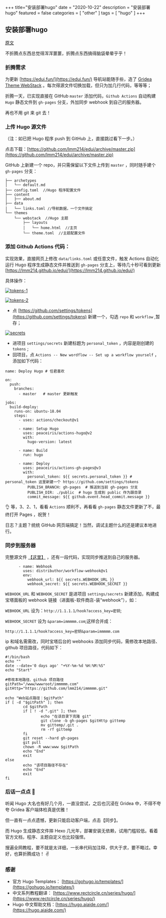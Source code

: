 +++
title="安装部署hugo"
date = "2020-10-22"
description = "安装部署hugo"
featured = false
categories = [
  "other"
]
tags = [
  "hugo"
]
+++

## 安装部署hugo

[原文](https://immmmm.com/hugo-github-actions/)

不折腾点东西总觉得浑浑噩噩，折腾点东西搞得脑袋晕晕乎乎！

### 折腾需求

为更新 [https://edui.fun/](https://edui.fun/) 导航站能随手些，造了 [Gridea Theme WebStack](https://immmmm.com/gridea-theme-webstack/) 。每次得源文件切换加载，但只为加几行代码，等等等；

折腾一天，已实现直接在 GitHub `master` 添加代码，`Github Actions` 自动构建 `Hugo` 静态文件到 `gh-pages` 分支，外加同步 webhook 到自己的服务器。

再也不用 git 来 git 去！

### 上传 Hugo 源文件

（注：如已把 Hugo 程序 push 到 GitHub 上，直接跳过看下一步。）

点击下载：[https://github.com/lmm214/edui/archive/master.zip](https://github.com/lmm214/edui/archive/master.zip)

GitHub 上新建一个 repo，并只需保留以下文件上传到 `master` ，同时随手建个 `gh-pages` 分支：

```
├── archetypes
│   └── default.md
├── config.toml  //Hugo 程序配置文件
├── content
│   ├── about.md
├── data
│   └── links.toml //导航数据，一个文件搞定
└── themes
    └── webstack  //Hugo 主题
        ├── layouts
        │   └── home.html  //主页
        └── theme.toml  //主题配置文件
```

### 添加 Github Actions 代码：

实现效果，直接网页上修改 `data/links.toml` 或任意文件，触发 Actions 自动化运行 Hugo 程序生成静态文件并推送到 `gh-pages` 分支上，等待几十秒可看到更新 [https://lmm214.github.io/edui/](https://lmm214.github.io/edui/)

具体操作：

[![tokens-1](https://lmm.elizen.me/images/2020/03/tokens-1.png)](https://lmm.elizen.me/images/2020/03/tokens-1.png)

[![tokens-2](https://lmm.elizen.me/images/2020/03/tokens-2.png)](https://lmm.elizen.me/images/2020/03/tokens-2.png)

- 点 [https://github.com/settings/tokens](https://github.com/settings/tokens) 新建一个，勾选 `repo` 和 `workflow` ,暂存；

[![secrets](https://lmm.elizen.me/images/2020/03/secrets.jpeg)](https://lmm.elizen.me/images/2020/03/secrets.jpeg)

- 进项目 `settings/secrets` 新建标题为 `personal_token` ，内容是刚创建的 `tokens` ;
- 回项目，点 `Actions -- New wordflow -- Set up a workflow yourself` ，添加如下代码：

```
name: Deploy Hugo # 任君喜欢

on:
  push:
    branches:
      - master   # master 更新触发

jobs:
  build-deploy:
    runs-on: ubuntu-18.04
    steps:
      - uses: actions/checkout@v1

      - name: Setup Hugo
        uses: peaceiris/actions-hugo@v2
        with:
          hugo-version: latest

      - name: Build
        run: hugo

      - name: Deploy
        uses: peaceiris/actions-gh-pages@v3
        with:
          personal_token: ${{ secrets.personal_token }} # personal_token 这里新建一个 https://github.com/settings/tokens
          PUBLISH_BRANCH: gh-pages  # 推送到当前 gh-pages 分支
          PUBLISH_DIR: ./public  # hugo 生成到 public 作为跟目录
          commit_message: ${{ github.event.head_commit.message }}
```

👌 等，3、2、1，看看 `Actions` 顺利不，再看看 `gh-pages` 静态文件更新了不，最终打开 Pages ，祝贺！

日志？主题？统统 GitHub 网页端搞定！当然，调试主题什么的还是建议本地进行。

### 同步到服务器

完整源文件 [【这里】](https://github.com/lmm214/edui/blob/master/.github/workflows/main.yml) ，还有一段代码，实现同步推送到自己的服务器。

```
      - name: Webhook
        uses: distributhor/workflow-webhook@v1
        env:
          webhook_url: ${{ secrets.WEBHOOK_URL }}
          webhook_secret: ${{ secrets.WEBHOOK_SECRET }}
```

`WEBHOOK_URL` 和 `WEBHOOK_SECRET` 是进项目 `settings/secrets` 新建添加，构建成宝塔面板的 webhook 链接（进面板-软件商店-装“webhook”），如：

`WEBHOOK_URL` 设为：`http://1.1.1.1/hook?access_key=密钥`;

`WEBHOOK_SECRET` 设为 `&param=immmmm.com`;这样合并成：

```
http://1.1.1.1/hook?access_key=密钥&param=immmmm.com
```

ip 和域名需需改，同时宝塔后台的 webhooks 添加同步代码，需修改本地路径、github 项目路径，代码如下：

```
#!/bin/bash
echo ""
date --date='0 days ago' "+%Y-%m-%d %H:%M:%S"
echo "Start"

#修改本地路径、github 项目路径
gitPath="/www/wwwroot/immmmm.com"
gitHttp="https://github.com/lmm214/immmmm.git"

echo "Web站点路径：$gitPath"
if [ -d "$gitPath" ]; then
        cd $gitPath
        if [ ! -d ".git" ]; then
                echo "在该目录下克隆 git"
                git clone -b gh-pages $gitHttp gittemp
                mv gittemp/.git .
                rm -rf gittemp
        fi
        git reset --hard gh-pages
        git pull
        chown -R www:www $gitPath
        echo "End"
        exit
else
        echo "该项目路径不存在"
        echo "End"
        exit
fi
```

### 后话一点点 🤏

听闻 Hugo 大名也有好几个月，一直没尝试，之后也沉浸在 Gridea 中，不得不夸夸 Gridea 客户端体检真是优雅！

但一直有一点点遗憾，更新只能启动客户端，点击【同步】。

而 Hugo 生成静态文件摔 Hexo 几光年，部署安装无依赖，试用门槛较低。看着官方文档，程序、主题自定义也比较强悍。

搜遍全网教程，要不就是太详细，一长串代码加注释，供大于求，要不略过。幸好，也算折腾成功！ ✌️

### 感谢

- 官方 Hugo Templates： [https://gohugo.io/templates/](https://gohugo.io/templates/)
- 中文系列教程翻译： [https://www.rectcircle.cn/series/hugo/](https://www.rectcircle.cn/series/hugo/)
- Hugo 中文帮助文档：[https://hugo.aiaide.com/](https://hugo.aiaide.com/)

